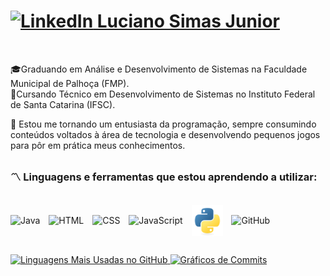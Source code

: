 # [![LinkedIn](https://i.sstatic.net/gVE0j.png) Luciano Simas Junior](https://www.linkedin.com/in/lucianosimasjr/)
&nbsp;

:mortar_board:Graduando em Análise e Desenvolvimento de Sistemas na Faculdade Municipal de Palhoça (FMP).<br>
:notebook_with_decorative_cover:Cursando Técnico em Desenvolvimento de Sistemas no Instituto Federal de Santa Catarina (IFSC).

:large_blue_diamond: Estou me tornando um entusiasta da programação, sempre consumindo conteúdos voltados à área de tecnologia e desenvolvendo pequenos jogos para pôr em prática meus conhecimentos. 

##
### :part_alternation_mark: Linguagens e ferramentas que estou aprendendo a utilizar:

<div style="display: inline_block"><br>
<img align="center" alt="Java" width="50px" title="Java" style="padding-right:10px;" src="https://cdn.jsdelivr.net/gh/devicons/devicon/icons/java/java-original.svg"/>
<img align="center" alt="HTML" width="50px" title="HTML" style="padding-right:10px;" src="https://cdn.jsdelivr.net/gh/devicons/devicon/icons/html5/html5-plain.svg" />
<img align="center" alt="CSS" width="50px" title="CSS" style="padding-right:10px;" src="https://cdn.jsdelivr.net/gh/devicons/devicon/icons/css3/css3-plain.svg" />
<img align="center" alt="JavaScript" width="50px" title="JavaScript" style="padding-right:10px;" src="https://cdn.jsdelivr.net/gh/devicons/devicon/icons/javascript/javascript-plain.svg"/>
<img align="center" alt="Python" width="50px" title="Python" style="padding-right:10px;" src="https://raw.githubusercontent.com/devicons/devicon/master/icons/python/python-original.svg" />
<img align="center" alt="GitHub" width="50px" title="GitHub" style="padding-right:10px;" src="https://cdn.jsdelivr.net/gh/devicons/devicon/icons/github/github-original.svg" />
<br/>
</div>

##

<div>
  <a href="https://github.com/thesimas">
   <img height="180em"  src="https://github-readme-stats.vercel.app/api/top-langs/?username=thesimas&layout=compact&langs_count=7&theme=tokyonight&cache_seconds=7200" alt="Linguagens Mais Usadas no GitHub"/>
  </a>
  <a href="https://github.com/thesimas">
  <img height="180em" src="https://github-readme-stats.vercel.app/api?username=thesimas&show_icons=true&theme=tokyonight&include_all_commits=true&count_private=true&cache_seconds=7200" alt="Gráficos de Commits"/>
</a>
</div>
